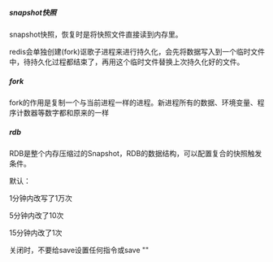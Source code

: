 ##### snapshot快照

snapshot快照，恢复时是将快照文件直接读到内存里。

redis会单独创建(fork)讴歌子进程来进行持久化，会先将数据写入到一个临时文件中，待持久化过程都结束了，再用这个临时文件替换上次持久化好的文件。

##### fork

fork的作用是复制一个与当前进程一样的进程。新进程所有的数据、环境变量、程序计数器等数字都和原来的一样

##### rdb

RDB是整个内存压缩过的Snapshot，RDB的数据结构，可以配置复合的快照触发条件。

默认：

1分钟内改写了1万次

5分钟内改了10次

15分钟内改了1次

关闭时，不要给save设置任何指令或save ""
